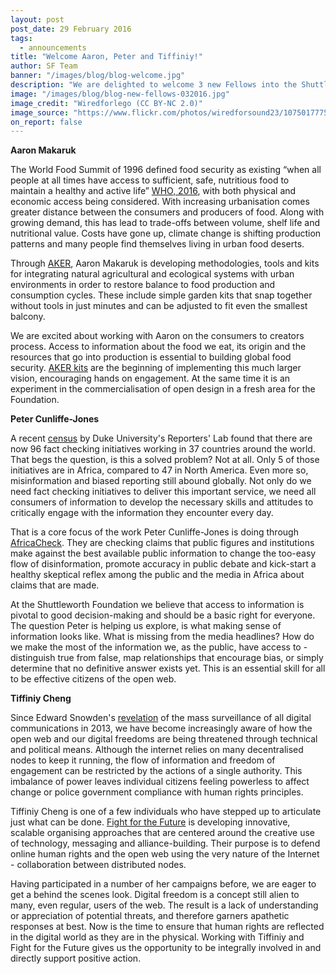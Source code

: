 ```yaml
---
layout: post
post_date: 29 February 2016
tags:
  - announcements
title: "Welcome Aaron, Peter and Tiffiniy!"
author: SF Team
banner: "/images/blog/blog-welcome.jpg"
description: "We are delighted to welcome 3 new Fellows into the Shuttleworth Fellowship Programme.  Each of them brings a new perspective and energy to the Fellowship and we are excited to learn with them as they progress upon their journeys."
image: "/images/blog/blog-new-fellows-032016.jpg"
image_credit: "Wiredforlego (CC BY-NC 2.0)"
image_source: "https://www.flickr.com/photos/wiredforsound23/10750177755/"
on_report: false
---
```

__Aaron Makaruk__

The World Food Summit of 1996 defined food security as existing “when all people at all times have access to sufficient, safe, nutritious food to maintain a healthy and active life” [WHO, 2016](http://www.who.int/trade/glossary/story028/en/), with both physical and economic access being considered. With increasing urbanisation comes greater distance between the consumers and producers of food. Along with growing demand, this has lead to trade-offs between volume, shelf life and nutritional value. Costs have gone up, climate change is shifting production patterns and many people find themselves living in urban food deserts.

Through [AKER](https://aker.me/), Aaron Makaruk is developing methodologies, tools and kits for integrating natural agricultural and ecological systems with urban environments in order to restore balance to food production and consumption cycles. These include simple garden kits that snap together without tools in just minutes and can be adjusted to fit even the smallest balcony.

We are excited about working with Aaron on the consumers to creators process. Access to information about the food we eat, its origin and the resources that go into production is essential to building global food security. [AKER kits](http://docs.aker.me/) are the beginning of implementing this much larger vision, encouraging hands on engagement. At the same time it is an experiment in the commercialisation of open design in a fresh area for the Foundation.

__Peter Cunliffe-Jones__

A recent [census](http://reporterslab.org/global-fact-checking-up-50-percent/) by Duke University's Reporters' Lab found that there are now 96 fact checking initiatives working in 37 countries around the world. That begs the question, is this a solved problem? Not at all. Only 5 of those initiatives are in Africa, compared to 47 in North America. Even more so, misinformation and biased reporting still abound globally. Not only do we need fact checking initiatives to deliver this important service, we need all consumers of information to develop the necessary skills and attitudes to critically engage with the information they encounter every day.

That is a core focus of the work Peter Cunliffe-Jones is doing through [AfricaCheck](https://africacheck.org/). They are checking claims that public  figures and  institutions make  against the best available public information to change the too-easy flow of disinformation, promote  accuracy in  public debate and kick-start a healthy skeptical reflex among the  public and the media in Africa about claims that are made.

At the Shuttleworth Foundation we believe that access to information is pivotal to good decision-making and should be a basic right for everyone. The question Peter is helping us explore, is what making sense of information looks like. What is missing from the media headlines? How do we make the most of the information we, as the public, have access to - distinguish true from false, map relationships that encourage bias, or simply determine that no definitive answer exists yet. This is an essential skill for all to be effective citizens of the open web.


__Tiffiniy Cheng__

Since Edward Snowden's [revelation](http://www.theguardian.com/world/2013/jun/09/edward-snowden-nsa-whistleblower-surveillance) of the mass surveillance of all digital communications in 2013, we have become increasingly aware of how the open web and our digital freedoms are being threatened through technical and political means. Although the internet relies on many decentralised nodes to keep it running, the flow of information and freedom of engagement can be restricted by the actions of a single authority. This imbalance of power leaves individual citizens feeling powerless to affect change or police government compliance with human rights principles.

Tiffiniy Cheng is one of a few individuals who have stepped up to articulate just what can be done. [Fight for the Future](https://www.fightforthefuture.org/) is developing innovative, scalable organising approaches that are centered around the creative use of technology, messaging and alliance-building. Their purpose is to defend online human rights and the open web using the very nature of the Internet - collaboration between distributed nodes.

Having participated in a number of her campaigns before, we are eager to get a behind the scenes look. Digital freedom is a concept still alien to many, even regular, users of the web. The result is a lack of understanding or appreciation of potential threats, and therefore garners apathetic responses at best. Now is the time to ensure that human rights are reflected in the digital world as they are in the physical. Working with Tiffiniy and Fight for the Future gives us the opportunity to be integrally involved in and directly support positive action.
